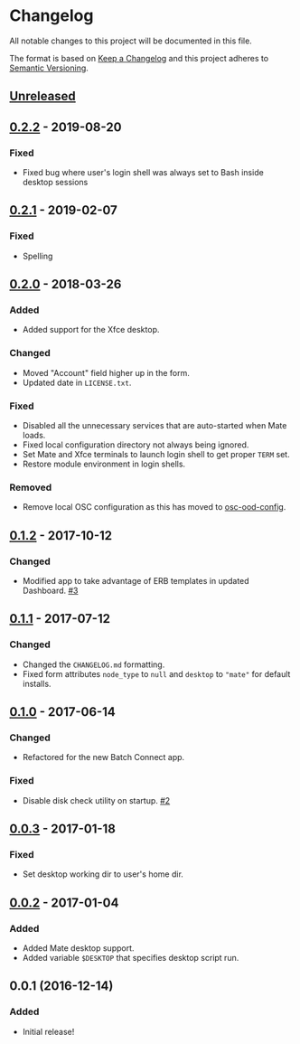 # Changelog

All notable changes to this project will be documented in this file.

The format is based on [Keep a Changelog](http://keepachangelog.com/en/1.0.0/)
and this project adheres to [Semantic Versioning](http://semver.org/spec/v2.0.0.html).

## [Unreleased]
## [0.2.2] - 2019-08-20
### Fixed
- Fixed bug where user's login shell was always set to Bash inside desktop sessions

## [0.2.1] - 2019-02-07
### Fixed
- Spelling

## [0.2.0] - 2018-03-26
### Added
- Added support for the Xfce desktop.

### Changed
- Moved "Account" field higher up in the form.
- Updated date in `LICENSE.txt`.

### Fixed
- Disabled all the unnecessary services that are auto-started when Mate loads.
- Fixed local configuration directory not always being ignored.
- Set Mate and Xfce terminals to launch login shell to get proper `TERM` set.
- Restore module environment in login shells.

### Removed
- Remove local OSC configuration as this has moved to
  [osc-ood-config](https://github.com/OSC/osc-ood-config).

## [0.1.2] - 2017-10-12
### Changed
- Modified app to take advantage of ERB templates in updated Dashboard.
  [#3](https://github.com/OSC/bc_desktop/issues/3)

## [0.1.1] - 2017-07-12
### Changed
- Changed the `CHANGELOG.md` formatting.
- Fixed form attributes `node_type` to `null` and `desktop` to `"mate"` for
  default installs.

## [0.1.0] - 2017-06-14
### Changed
- Refactored for the new Batch Connect app.

### Fixed
- Disable disk check utility on startup.
  [#2](https://github.com/OSC/bc_desktop/issues/2)

## [0.0.3] - 2017-01-18
### Fixed
- Set desktop working dir to user's home dir.

## [0.0.2] - 2017-01-04
### Added
- Added Mate desktop support.
- Added variable `$DESKTOP` that specifies desktop script run.

## 0.0.1 (2016-12-14)
### Added
- Initial release!

[Unreleased]: https://github.com/OSC/bc_desktop/compare/v0.2.2...HEAD
[0.2.2]: https://github.com/OSC/bc_desktop/compare/v0.2.1...v0.2.2
[0.2.1]: https://github.com/OSC/bc_desktop/compare/v0.2.0...v0.2.1
[0.2.0]: https://github.com/OSC/bc_desktop/compare/v0.1.2...v0.2.0
[0.1.2]: https://github.com/OSC/bc_desktop/compare/v0.1.1...v0.1.2
[0.1.1]: https://github.com/OSC/bc_desktop/compare/v0.1.0...v0.1.1
[0.1.0]: https://github.com/OSC/bc_desktop/compare/v0.0.3...v0.1.0
[0.0.3]: https://github.com/OSC/bc_desktop/compare/v0.0.2...v0.0.3
[0.0.2]: https://github.com/OSC/bc_desktop/compare/v0.0.1...v0.0.2
